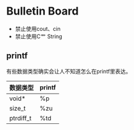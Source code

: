 Bulletin Board
==============

* 禁止使用cout、cin
* 禁止使用C艹 String

printf
------

有些数据类型确实会让人不知道怎么在printf里表达。

| 数据类型 | printf |
| -------- | ------ |
| void* | %p |
| size_t | %zu |
| ptrdiff_t | %td |
